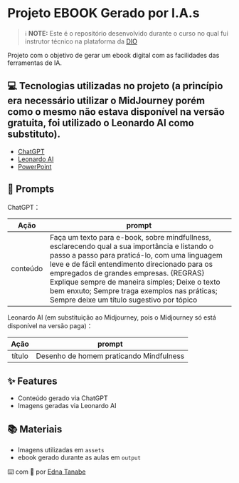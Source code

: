 # Projeto EBOOK Gerado por I.A.s


 > ℹ️ **NOTE:** Este é o repositório desenvolvido durante o curso no qual fui instrutor técnico na plataforma da [DIO](https://dio.me)

Projeto com o objetivo de gerar um ebook digital com as facilidades das ferramentas de IA. 

## 💻 Tecnologias utilizadas no projeto (a princípio era necessário utilizar o MidJourney porém como o mesmo não estava disponível na versão gratuita, foi utilizado o Leonardo AI como substituto).

- [ChatGPT](https://chat.openai.com/) 
- [Leonardo AI](https://app.leonardo.ai/)
- [PowerPoint](https://www.microsoft.com/en/microsoft-365/powerpoint)

## 🧠 Prompts

ChatGPT：

|   Ação   | prompt                                                                                                                                                                                                                                                                         |
| :------: | ------------------------------------------------------------------------------------------------------------------------------------------------------------------------------------------------------------------------------------------------------------------------------ |
| conteúdo | Faça um texto para e-book, sobre mindfullness, esclarecendo qual a sua importância e listando o passo a passo para praticá-lo, com uma linguagem leve e de fácil entendimento direcionado para os empregados de grandes empresas. {REGRAS} Explique sempre de maneira simples; Deixe o texto bem enxuto; Sempre traga exemplos nas práticas; Sempre deixe um título sugestivo por tópico |


Leonardo AI (em substituição ao Midjourney, pois o Midjourney só está disponível na versão paga)：

|  Ação  | prompt                                                                                 |
| :----: | -------------------------------------------------------------------------------------- |
| título | Desenho de homem praticando Mindfulness |

## ✨ Features

- Conteúdo gerado via ChatGPT
- Imagens geradas via Leonardo AI

## 📚 Materiais

- Imagens utilizadas em `assets`
- ebook gerado durante as aulas em `output`

⌨️ com 💜 por [Edna Tanabe](https://github.com/ednata)
